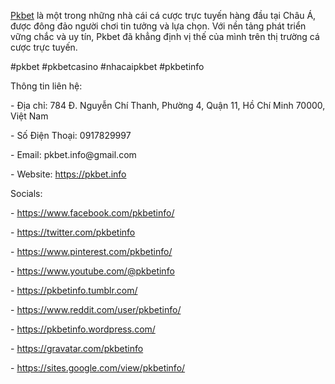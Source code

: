 <p><a href="https://pkbet.info">Pkbet</a> là một trong những nhà cái cá cược trực tuyến hàng đầu tại Châu Á, được đông đảo người chơi tin tưởng và lựa chọn. Với nền tảng phát triển vững chắc và uy tín, Pkbet đã khẳng định vị thế của mình trên thị trường cá cược trực tuyến. <p>
<p>#pkbet #pkbetcasino #nhacaipkbet #pkbetinfo<p>
<p>Thông tin liên hệ:<p>
<p>- Địa chỉ: 784 Đ. Nguyễn Chí Thanh, Phường 4, Quận 11, Hồ Chí Minh 70000, Việt Nam<p>
<p>- Số Điện Thoại: 0917829997<p>
<p>- Email: pkbet.info@gmail.com<p>
<p>- Website: <a href="https://pkbet.info">https://pkbet.info</a><p>
<p>Socials:<p>
<p>- <a href="https://www.facebook.com/pkbetinfo/">https://www.facebook.com/pkbetinfo/</a><p>
<p>- <a href="https://twitter.com/pkbetinfo">https://twitter.com/pkbetinfo</a><p>
<p>- <a href="https://www.pinterest.com/pkbetinfo/">https://www.pinterest.com/pkbetinfo/</a><p>
<p>- <a href="https://www.youtube.com/@pkbetinfo">https://www.youtube.com/@pkbetinfo</a><p>
<p>- <a href="https://pkbetinfo.tumblr.com/">https://pkbetinfo.tumblr.com/</a><p>
<p>- <a href="https://www.reddit.com/user/pkbetinfo/">https://www.reddit.com/user/pkbetinfo/</a><p>
<p>- <a href="https://pkbetinfo.wordpress.com/">https://pkbetinfo.wordpress.com/</a><p>
<p>- <a href="https://gravatar.com/pkbetinfo">https://gravatar.com/pkbetinfo</a><p>
<p>- <a href="https://sites.google.com/view/pkbetinfo/">https://sites.google.com/view/pkbetinfo/</a><p>
